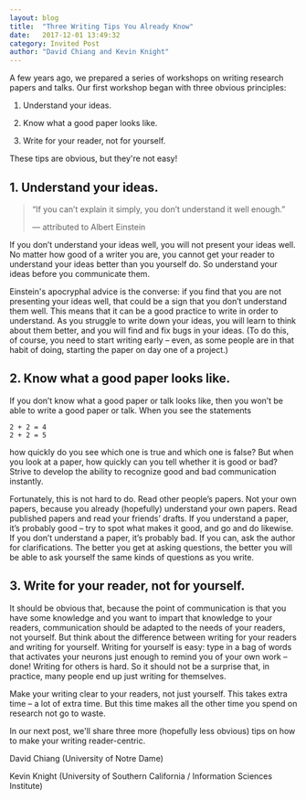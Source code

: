 ```yaml
---
layout: blog
title:  "Three Writing Tips You Already Know"
date:   2017-12-01 13:49:32
category: Invited Post
author: "David Chiang and Kevin Knight"
---
```


A few years ago, we prepared a series of workshops on writing research papers and talks. Our first workshop began with three obvious principles:

1. Understand your ideas.

2. Know what a good paper looks like.

3. Write for your reader, not for yourself.


These tips are obvious, but they're not easy!

## 1. Understand your ideas.

> “If you can’t explain it simply, you don’t understand it well enough.”
>
> — attributed to Albert Einstein

If you don’t understand your ideas well, you will not present your ideas well. No matter how good of a writer you are, you cannot get your reader to understand your ideas better than you yourself do. So understand your ideas before you communicate them.

Einstein's apocryphal advice is the converse: if you find that you are not presenting your ideas well, that could be a sign that you don’t understand them well. This means that it can be a good practice to write in order to understand. As you struggle to write down your ideas, you will learn to think about them better, and you will find and fix bugs in your ideas. (To do this, of course, you need to start writing early – even, as some people are in that habit of doing, starting the paper on day one of a project.)


## 2. Know what a good paper looks like.

If you don’t know what a good paper or talk looks like, then you won’t be able to write a good paper or talk. When you see the statements

```
2 + 2 = 4
2 + 2 = 5
```

how quickly do you see which one is true and which one is false? But when you look at a paper, how quickly can you tell whether it is good or bad? Strive to develop the ability to recognize good and bad communication instantly.

Fortunately, this is not hard to do. Read other people’s papers. Not your own papers, because you already (hopefully) understand your own papers. Read published papers and read your friends’ drafts. If you understand a paper, it’s probably good – try to spot what makes it good, and go and do likewise. If you don’t understand a paper, it’s probably bad. If you can, ask the author for clarifications. The better you get at asking questions, the better you will be able to ask yourself the same kinds of questions as you write.


## 3. Write for your reader, not for yourself.

It should be obvious that, because the point of communication is that you have some knowledge and you want to impart that knowledge to your readers, communication should be adapted to the needs of your readers, not yourself. But think about the difference between writing for your readers and writing for yourself. Writing for yourself is easy: type in a bag of words that activates your neurons just enough to remind you of your own work – done! Writing for others is hard. So it should not be a surprise that, in practice, many people end up just writing for themselves.

Make your writing clear to your readers, not just yourself. This takes extra time – a lot of extra time. But this time makes all the other time you spend on research not go to waste.

In our next post, we'll share three more (hopefully less obvious) tips on how to make your writing reader-centric.

<div></div>

<div></div>

David Chiang (University of Notre Dame)

Kevin Knight (University of Southern California / Information Sciences Institute)
